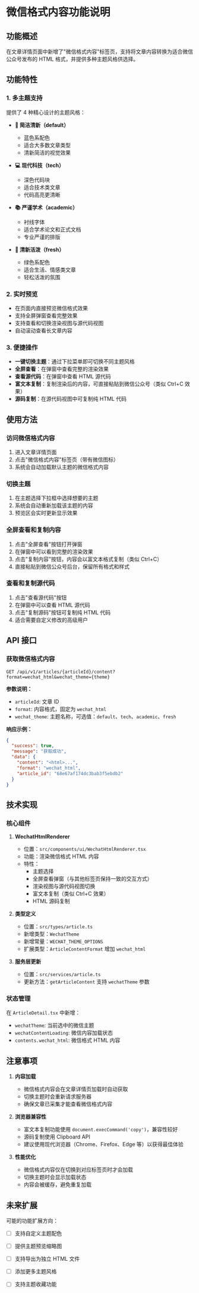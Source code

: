 # 微信格式内容功能说明

## 功能概述

在文章详情页面中新增了"微信格式内容"标签页，支持将文章内容转换为适合微信公众号发布的 HTML 格式，并提供多种主题风格供选择。

## 功能特性

### 1. 多主题支持

提供了 4 种精心设计的主题风格：

- **🎨 简洁清新（default）**
  - 蓝色系配色
  - 适合大多数文章类型
  - 清新简洁的视觉效果

- **💻 现代科技（tech）**
  - 深色代码块
  - 适合技术类文章
  - 代码高亮更清晰

- **📚 严谨学术（academic）**
  - 衬线字体
  - 适合学术论文和正式文档
  - 专业严谨的排版

- **🌿 清新活泼（fresh）**
  - 绿色系配色
  - 适合生活、情感类文章
  - 轻松活泼的氛围

### 2. 实时预览

- 在页面内直接预览微信格式效果
- 支持全屏弹窗查看完整效果
- 支持查看和切换渲染视图与源代码视图
- 自动滚动查看长文章内容

### 3. 便捷操作

- **一键切换主题**：通过下拉菜单即可切换不同主题风格
- **全屏查看**：在弹窗中查看完整的渲染效果
- **查看源代码**：在弹窗中查看 HTML 源代码
- **富文本复制**：复制渲染后的内容，可直接粘贴到微信公众号（类似 Ctrl+C 效果）
- **源码复制**：在源代码视图中可复制纯 HTML 代码

## 使用方法

### 访问微信格式内容

1. 进入文章详情页面
2. 点击"微信格式内容"标签页（带有微信图标）
3. 系统会自动加载默认主题的微信格式内容

### 切换主题

1. 在主题选择下拉框中选择想要的主题
2. 系统会自动重新加载该主题的内容
3. 预览区会实时更新显示效果

### 全屏查看和复制内容

1. 点击"全屏查看"按钮打开弹窗
2. 在弹窗中可以看到完整的渲染效果
3. 点击"复制内容"按钮，内容会以富文本格式复制（类似 Ctrl+C）
4. 直接粘贴到微信公众号后台，保留所有格式和样式

### 查看和复制源代码

1. 点击"查看源代码"按钮
2. 在弹窗中可以查看 HTML 源代码
3. 点击"复制源码"按钮可复制纯 HTML 代码
4. 适合需要自定义修改的高级用户

## API 接口

### 获取微信格式内容

```
GET /api/v1/articles/{articleId}/content?format=wechat_html&wechat_theme={theme}
```

**参数说明：**
- `articleId`: 文章 ID
- `format`: 内容格式，固定为 `wechat_html`
- `wechat_theme`: 主题名称，可选值：`default`、`tech`、`academic`、`fresh`

**响应示例：**
```json
{
  "success": true,
  "message": "获取成功",
  "data": {
    "content": "<html>...",
    "format": "wechat_html",
    "article_id": "68e67af174dc3bab3f5ebdb2"
  }
}
```

## 技术实现

### 核心组件

1. **WechatHtmlRenderer**
   - 位置：`src/components/ui/WechatHtmlRenderer.tsx`
   - 功能：渲染微信格式 HTML 内容
   - 特性：
     - 主题选择
     - 全屏查看弹窗（与其他标签页保持一致的交互方式）
     - 渲染视图与源代码视图切换
     - 富文本复制（类似 Ctrl+C 效果）
     - HTML 源码复制

2. **类型定义**
   - 位置：`src/types/article.ts`
   - 新增类型：`WechatTheme`
   - 新增常量：`WECHAT_THEME_OPTIONS`
   - 扩展类型：`ArticleContentFormat` 增加 `wechat_html`

3. **服务层更新**
   - 位置：`src/services/article.ts`
   - 更新方法：`getArticleContent` 支持 `wechatTheme` 参数

### 状态管理

在 `ArticleDetail.tsx` 中新增：
- `wechatTheme`: 当前选中的微信主题
- `wechatContentLoading`: 微信内容加载状态
- `contents.wechat_html`: 微信格式 HTML 内容

## 注意事项

1. **内容加载**
   - 微信格式内容会在文章详情页加载时自动获取
   - 切换主题时会重新请求服务器
   - 确保文章已采集才能查看微信格式内容

2. **浏览器兼容性**
   - 富文本复制功能使用 `document.execCommand('copy')`，兼容性较好
   - 源码复制使用 Clipboard API
   - 建议使用现代浏览器（Chrome、Firefox、Edge 等）以获得最佳体验

3. **性能优化**
   - 微信格式内容仅在切换到对应标签页时才会加载
   - 切换主题时会显示加载状态
   - 内容会被缓存，避免重复加载

## 未来扩展

可能的功能扩展方向：
- [ ] 支持自定义主题配色
- [ ] 提供主题预览缩略图
- [ ] 支持导出为独立 HTML 文件
- [ ] 添加更多主题风格
- [ ] 支持主题收藏功能


